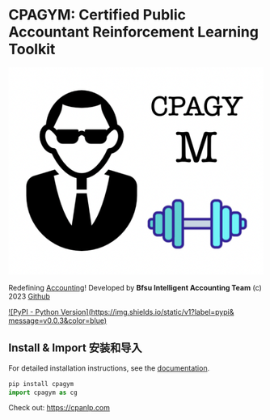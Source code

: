 # CPAGYM: Certified Public Accountant Reinforcement Learning Toolkit

[![](https://raw.githubusercontent.com/accounting-intelligent-ai/cpagym/main/cpagym.png)](https://cpanlp.com)

Redefining [Accounting](https://cpanlp.com/overview/redefine)!
Developed by **Bfsu Intelligent Accounting Team** (c) 2023
[Github](https://github.com/accounting-intelligent-ai/cpagym)

[![PyPI - Python Version](https://img.shields.io/static/v1?label=pypi&
message=v0.0.3&color=blue)](https://pypi.org/project/cpagym/)

## Install & Import 安装和导入
For detailed installation instructions, see the
[documentation](https://cpanlp.com/documentation).
```python
pip install cpagym
import cpagym as cg
```


Check out: https://cpanlp.com